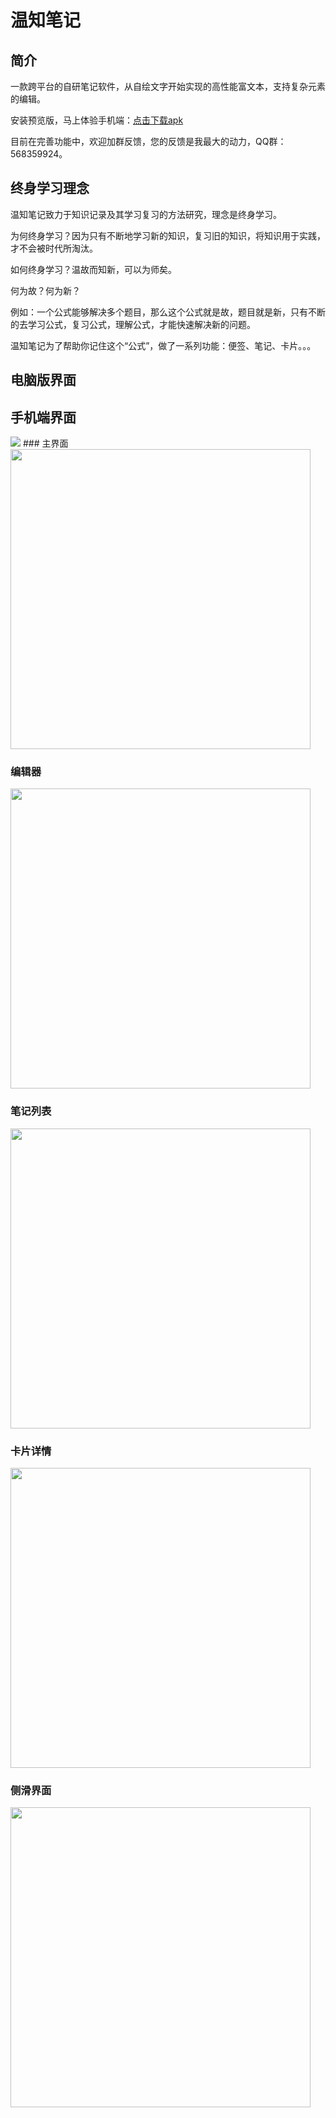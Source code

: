 # 温知笔记
## 简介

一款跨平台的自研笔记软件，从自绘文字开始实现的高性能富文本，支持复杂元素的编辑。

安装预览版，马上体验手机端：[点击下载apk](https://gitee.com/gdccj/wen-note-app/releases/download/pre/%E6%B8%A9%E7%9F%A5%E7%AC%94%E8%AE%B0%E9%A2%84%E8%A7%88%E7%89%88.apk)

目前在完善功能中，欢迎加群反馈，您的反馈是我最大的动力，QQ群：568359924。

## 终身学习理念

温知笔记致力于知识记录及其学习复习的方法研究，理念是终身学习。

为何终身学习？因为只有不断地学习新的知识，复习旧的知识，将知识用于实践，才不会被时代所淘汰。

如何终身学习？温故而知新，可以为师矣。

何为故？何为新？

例如：一个公式能够解决多个题目，那么这个公式就是故，题目就是新，只有不断的去学习公式，复习公式，理解公式，才能快速解决新的问题。

温知笔记为了帮助你记住这个“公式”，做了一系列功能：便签、笔记、卡片。。。

## 电脑版界面

## 手机端界面
<img src="./snapshot/windows.png"/>
### 主界面

<img src="./snapshot/3b7a6510-b4a3-11ee-b208-872289e2244b" width = "480"/>

### 编辑器

<img src="./snapshot/3b7b9d90-b4a3-11ee-b208-872289e2244b" width = "480"/>

### 笔记列表

<img src="./snapshot/3b7dc071-b4a3-11ee-b208-872289e2244b" width = "480"/>

### 卡片详情

<img src="./snapshot/3b8365c0-b4a3-11ee-b208-872289e2244b" width = "480"/>

### 侧滑界面

<img src="./snapshot/3786bcb0-b4a3-11ee-b208-872289e2244b" width = "480"/>
